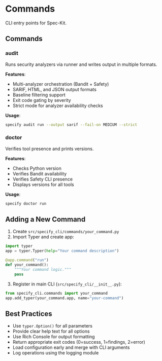 # Commands

CLI entry points for Spec-Kit.

## Commands

### audit

Runs security analyzers via runner and writes output in multiple formats.

**Features**:
- Multi-analyzer orchestration (Bandit + Safety)
- SARIF, HTML, and JSON output formats
- Baseline filtering support
- Exit code gating by severity
- Strict mode for analyzer availability checks

**Usage**:
```bash
specify audit run --output sarif --fail-on MEDIUM --strict
```

### doctor

Verifies tool presence and prints versions.

**Features**:
- Checks Python version
- Verifies Bandit availability
- Verifies Safety CLI presence
- Displays versions for all tools

**Usage**:
```bash
specify doctor run
```

## Adding a New Command

1. Create `src/specify_cli/commands/your_command.py`
2. Import Typer and create app:

```python
import typer
app = typer.Typer(help="Your command description")

@app.command("run")
def your_command():
    """Your command logic."""
    pass
```

3. Register in main CLI (`src/specify_cli/__init__.py`):

```python
from specify_cli.commands import your_command
app.add_typer(your_command.app, name="your-command")
```

## Best Practices

- Use `typer.Option()` for all parameters
- Provide clear help text for all options
- Use Rich Console for output formatting
- Return appropriate exit codes (0=success, 1=findings, 2=error)
- Load configuration early and merge with CLI arguments
- Log operations using the logging module
